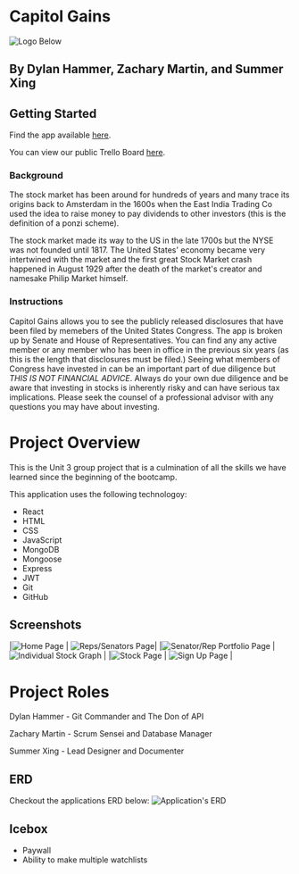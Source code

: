 # Capitol Gains

![Logo Below](https://i.imgur.com/LHDKP2e.jpg)

## By Dylan Hammer, Zachary Martin, and Summer Xing
## Getting Started
Find the app available [here](https://capitol-gains.herokuapp.com/).

You can view our public Trello Board [here](https://trello.com/b/QtYziefn/capitol-gains-unit-3-project).

### Background
The stock market has been around for hundreds of years and many trace its origins back to Amsterdam in the 1600s when the East India Trading Co used the idea to raise money to pay dividends to other investors (this is the definition of a ponzi scheme).

The stock market made its way to the US in the late 1700s but the NYSE was not founded until 1817. The United States' economy became very intertwined with the market and the first great Stock Market crash happened in August 1929 after the death of the market's creator and namesake Philip Market himself.


### Instructions
Capitol Gains allows you to see the publicly released disclosures that have been filed by memebers of the United States Congress. The app is broken up by Senate and House of Representatives. You can find any any active member or any member who has been in office in the previous six years (as this is the length that disclosures must be filed.) Seeing what members of Congress have invested in can be an important part of due diligence but *THIS IS  NOT FINANCIAL ADVICE*. Always do your own due diligence and be aware that investing in stocks is inherently risky and can have serious tax implications. Please seek the counsel of a professional advisor with any questions you may have about investing.

# Project Overview
This is the Unit 3 group project that is a culmination of all the skills we have learned since the beginning of the bootcamp.

This application uses the following technologoy:
* React
* HTML
* CSS
* JavaScript
* MongoDB
* Mongoose
* Express
* JWT
* Git
* GitHub

## Screenshots
|![Home Page](https://i.imgur.com/alJZIme.png) | ![Reps/Senators Page](https://i.imgur.com/ZvIy809.png)|
|![Senator/Rep Portfolio Page](https://i.imgur.com/GByxvh7.png) | ![Individual Stock Graph](https://i.imgur.com/zXLVhuu.png) |
|![Stock Page](https://i.imgur.com/DJQ12zK.png) | ![Sign Up Page](https://i.imgur.com/aWLNNk8.png) |

# Project Roles
Dylan Hammer - Git Commander and The Don of API

Zachary Martin - Scrum Sensei and Database Manager

Summer Xing - Lead Designer and Documenter

## ERD
Checkout the applications ERD below:
![Application's ERD](https://i.imgur.com/uMADao5.png)

## Icebox
* Paywall
* Ability to make multiple watchlists
